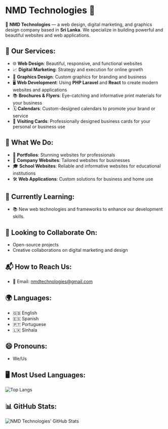 # NMD Technologies 🚀

👋 **NMD Technologies** — a web design, digital marketing, and graphics design company based in **Sri Lanka**. We specialize in building powerful and beautiful websites and web applications.

## 🔧 Our Services:
- 🌐 **Web Design**: Beautiful, responsive, and functional websites
- 📈 **Digital Marketing**: Strategy and execution for online growth
- 🎨 **Graphics Design**: Custom graphics for branding and business
- 🖥️ **Web Development**: Using **PHP Laravel** and **React** to create modern websites and applications
- 📚 **Brochures & Flyers**: Eye-catching and informative print materials for your business
- 🗓️ **Calendars**: Custom-designed calendars to promote your brand or service
- 💼 **Visiting Cards**: Professionally designed business cards for your personal or business use

## 💼 What We Do:
- 🎨 **Portfolios**: Stunning websites for professionals
- 🏢 **Company Websites**: Tailored websites for businesses
- 🎓 **School Websites**: Reliable and informative websites for educational institutions
- 🛠️ **Web Applications**: Custom solutions for business and home use

## 🌱 Currently Learning:
- 📚 New web technologies and frameworks to enhance our development skills.

## 🤝 Looking to Collaborate On:
- Open-source projects
- Creative collaborations on digital marketing and design

## 📬 How to Reach Us:
- 📧 Email: nmdtechnologies@gmail.com

## 🌍 Languages:
- 🇬🇧 English
- 🇪🇸 Spanish
- 🇵🇹 Portuguese
- 🇱🇰 Sinhala

## 😄 Pronouns:
- We/Us

## 🖥️ Most Used Languages:
![Top Langs](https://github-readme-stats.vercel.app/api/top-langs/?username=nmdtech&layout=compact)

## 📊 GitHub Stats:
![NMD Technologies' GitHub Stats](https://github-readme-stats.vercel.app/api?username=nmdtech&show_icons=true&hide_title=true&count_private=true&theme=radical)


<!---
nmdtech/nmdtech is a ✨ special ✨ repository because its `README.md` (this file) appears on your GitHub profile.
You can click the Preview link to take a look at your changes.
--->
